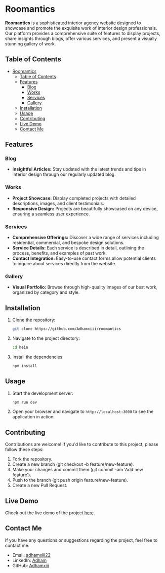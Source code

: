 # Roomantics

**Roomantics** is a sophisticated interior agency website designed to showcase and promote the exquisite work of interior design professionals. Our platform provides a comprehensive suite of features to display projects, share insights through blogs, offer various services, and present a visually stunning gallery of work.

## Table of Contents

- [Roomantics](#roomantics)
  - [Table of Contents](#table-of-contents)
  - [Features](#features)
    - [Blog](#blog)
    - [Works](#works)
    - [Services](#services)
    - [Gallery](#gallery)
  - [Installation](#installation)
  - [Usage](#usage)
  - [Contributing](#contributing)
  - [Live Demo](#live-demo)
  - [Contact Me](#contact-me)

## Features

### Blog

- **Insightful Articles:** Stay updated with the latest trends and tips in interior design through our regularly updated blog.

### Works

- **Project Showcase:** Display completed projects with detailed descriptions, images, and client testimonials.
- **Responsive Design:** Projects are beautifully showcased on any device, ensuring a seamless user experience.

### Services

- **Comprehensive Offerings:** Discover a wide range of services including residential, commercial, and bespoke design solutions.
- **Service Details:** Each service is described in detail, outlining the process, benefits, and examples of past work.
- **Contact Integration:** Easy-to-use contact forms allow potential clients to inquire about services directly from the website.

### Gallery

- **Visual Portfolio:** Browse through high-quality images of our best work, organized by category and style.

## Installation

1. Clone the repository:
   ```bash
   git clone https://github.com/Adhamxiii/roomantics
   ```
2. Navigate to the project directory:
   ```bash
   cd hein
   ```
3. Install the dependencies:
   ```bash
   npm install
   ```

## Usage

1. Start the development server:
   ```bash
   npm run dev
   ```
2. Open your browser and navigate to `http://localhost:3000` to see the application in action.

## Contributing

Contributions are welcome! If you'd like to contribute to this project, please follow these steps:

1. Fork the repository.
2. Create a new branch (git checkout -b feature/new-feature).
3. Make your changes and commit them (git commit -am 'Add new feature').
4. Push to the branch (git push origin feature/new-feature).
5. Create a new Pull Request.

## Live Demo

Check out the live demo of the project [here](https://roomantics.vercel.app/).

## Contact Me

If you have any questions or suggestions regarding the project, feel free to contact me:

- Email: [adhamxiii22](mailto:adhamxiii22@gmail.com)
- LinkedIn: [Adham](https://www.linkedin.com/in/adhamnasser/)
- GitHub: [Adhamxiii](https://github.com/Adhamxiii)
